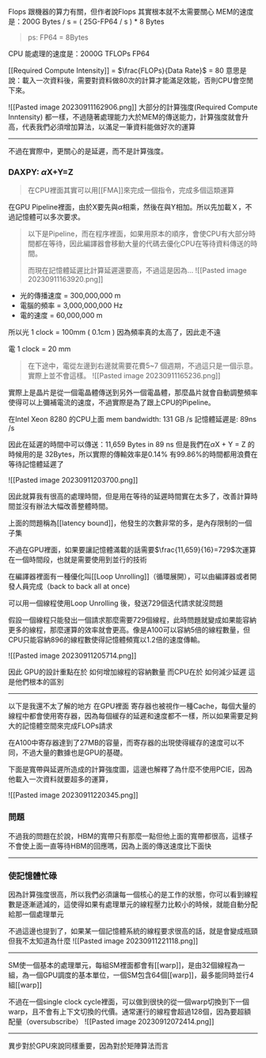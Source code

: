 
Flops 跟機器的算力有關，但作者說Flops 其實根本就不太需要關心
MEM的速度是：200G Bytes / s = ( 25G-FP64 / s ) * 8 Bytes
> ps: FP64 = 8Bytes


CPU 能處理的速度是：2000G TFLOPs FP64

[[Required Compute Intensity]] = $\frac{FLOPs}{Data Rate}$ = 80
意思是說：載入一次資料後，需要對資料做80次的計算才能滿足效能，否則CPU會空閒下來。

![[Pasted image 20230911162906.png]]
大部分的計算強度(Required Compute Inntensity) 都一樣，不過隨著處理能力大於MEM的傳送能力，計算強度就會升高，代表我們必須增加算法，以滿足一筆資料能做好次的運算

---
不過在實際中，更關心的是延遲，而不是計算強度。
### DAXPY: $\alpha$X+Y=Z
> 在CPU裡面其實可以用[[FMA]]來完成一個指令，完成多個這類運算

在GPU Pipeline裡面，由於X要先與$\alpha$相乘，然後在與Y相加。所以先加載Ｘ，不過記憶體可以多次要求。

> 以下是Pipeline，而在程序裡面，如果用原本的順序，會使CPU有大部分時間都在等待，因此編譯器會移動大量的代碼去優化CPU在等待資料傳送的時間。
>
> 而現在記憶體延遲比計算延遲還要高，不過這是因為...
![[Pasted image 20230911163920.png]]

- 光的傳播速度 = 300,000,000 m
- 電腦的頻率     = 3,000,000,000 Hz
- 電的速度         = 60,000,000 m

所以光 1 clock = 100mm ( 0.1cm )
因為頻率真的太高了，因此走不遠

電 1 clock = 20 mm

> 在下途中，電從左邊到右邊就需要花費5~7 個週期，不過這只是一個示意。實際上並不會這樣。
![[Pasted image 20230911165236.png]]

實際上是晶片是從一個電晶體傳送到另外一個電晶體，那麼晶片就會自動調整頻率使得可以上彌補電流的速度，不過實際是為了跟上CPU的Pipeline。

在Intel Xeon 8280 的CPU上面
mem bandwidth: 131 GB /s 
記憶體延遲是:      89ns /s

因此在延遲的時間中可以傳送：11,659 Bytes in 89 ns
但是我們在$\alpha$X + Y = Z 的時候用的是 32Bytes，所以實際的傳輸效率是0.14%
有99.86%的時間都用浪費在等待記憶體延遲了

![[Pasted image 20230911203700.png]]

因此就算我有很高的處理時間，但是用在等待的延遲時間實在太多了，改善計算時間並沒有辦法大幅改善整體時間。

上面的問題稱為[[latency bound]]，他發生的次數非常的多，是內存限制的一個子集

不過在GPU裡面，如果要讓記憶體滿載的話需要$\frac{11,659}{16}=729$次運算在一個時間段，也就是需要使用到並行的技術

在編譯器裡面有一種優化叫[[Loop Unrolling]]（循環展開），可以由編譯器或者開發人員完成（back to back all at once)

可以用一個線程使用Loop Unrolling 後，發送729個迭代請求就沒問題

假設一個線程只能發出一個請求那麼需要729個線程，此時問題就變成如果能容納更多的線程，那麼運算的效率就會更高。像是A100可以容納5倍的線程數量，但CPU只能容納896的線程數使得記憶體頻寬以1.2倍的速度傳輸。

![[Pasted image 20230911205714.png]]

因此 GPU的設計重點在於 如何增加線程的容納數量
而CPU在於 如何減少延遲
這是他們根本的區別

---
以下是我還不太了解的地方
在GPU裡面 寄存器也被視作一種Cache，每個大量的線程中都會使用寄存器，因為每個緩存的延遲和速度都不一樣，所以如果需要足夠大的記憶體空間來完成FLOPs請求

在A100中寄存器達到了27MB的容量，而寄存器的出現使得緩存的速度可以不同，不過大量的數據也是GPU的基礎。

下面是寬帶與延遲所造成的計算強度圖，這邊也解釋了為什麼不使用PCIE，因為他載入一次資料就要超多的運算，

![[Pasted image 20230911220345.png]]

### 問題
不過我的問題在於說，HBM的寬帶只有那麼一點但他上面的寬帶都很高，這樣子不會使上面一直等待HBM的回應嗎，因為上面的傳送速度比下面快

---
### 使記憶體忙碌

因為計算強度很高，所以我們必須讓每一個核心的是工作的狀態，你可以看到線程數是逐漸遞減的，這使得如果有處理單元的線程壓力比較小的時候，就能自動分配給那一個處理單元

不過這邊也提到了，如果某一個記憶體系統的線程要求很高的話，就是會變成瓶頸
但我不太知道為什麼
![[Pasted image 20230911221118.png]]

---
SM使一個基本的處理單元，每組SM裡面都會有[[warp]]，是由32個線程為一組，為一個GPU調度的基本單位，一個SM包含64個[[warp]]，最多能同時並行4組[[warp]]

不過在一個single clock cycle裡面，可以做到很快的從一個warp切換到下一個warp，且不會有上下文切換的代價。通常運行的線程會超過128個，因為要超額配量（oversubscribe）
![[Pasted image 20230912072414.png]]

---
異步對於GPU來說同樣重要，因為對於矩陣算法而言